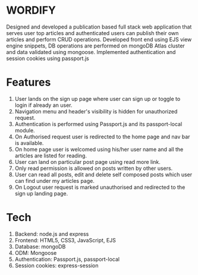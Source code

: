 # WORDIFY

Designed and developed a publication based full stack web application that serves user top articles and authenticated users can publish their own articles
and perform CRUD operations. Developed front end using EJS view engine snippets, DB operations are
performed on mongoDB Atlas cluster and data validated using mongoose. Implemented authentication and session cookies using passport.js

# Features

1. User lands on the sign up page where user can sign up or toggle to login if already an user. 
2. Navigation menu and header's visibility is hidden for unauthorized request.
3. Authentication is performed using Passport.js and its passport-local module.
4. On Authorised request user is redirected to the home page and nav bar is available.
5. On home page user is welcomed using his/her user name and all the articles are listed for reading.
6. User can land on particular post page using read more link.
7. Only read permission is allowed on posts written by other users.
8. User can read all posts, edit and delete self composed posts which user can find under my articles page.
9. On Logout user request is marked unauthorised and redirected to the sign up landing page.

# Tech

1. Backend: node.js and express
2. Frontend: HTML5, CSS3, JavaScript, EJS
3. Database: mongoDB
4. ODM: Mongoose
5. Authentication: Passport.js, passport-local
6. Session cookies: express-session
   

